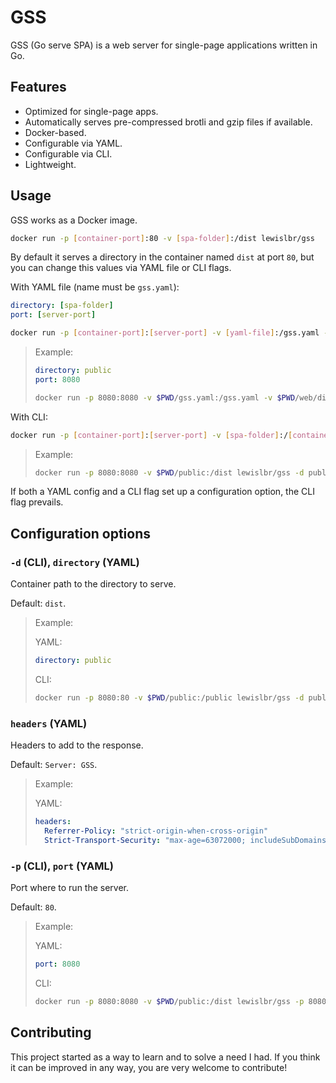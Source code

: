 # GSS

GSS (Go serve SPA) is a web server for single-page applications written in Go.

## Features

- Optimized for single-page apps.
- Automatically serves pre-compressed brotli and gzip files if available.
- Docker-based.
- Configurable via YAML.
- Configurable via CLI.
- Lightweight.

## Usage

GSS works as a Docker image.

```sh
docker run -p [container-port]:80 -v [spa-folder]:/dist lewislbr/gss
```

By default it serves a directory in the container named `dist` at port `80`, but you can change this values via YAML file or CLI flags.

With YAML file (name must be `gss.yaml`):

```yaml
directory: [spa-folder]
port: [server-port]
```

```sh
docker run -p [container-port]:[server-port] -v [yaml-file]:/gss.yaml -v [spa-folder]:/[container-folder] lewislbr/gss
```

> Example:
>
> ```yaml
> directory: public
> port: 8080
> ```
>
> ```sh
> docker run -p 8080:8080 -v $PWD/gss.yaml:/gss.yaml -v $PWD/web/dist:/public lewislbr/gss:test
> ```

With CLI:

```sh
docker run -p [container-port]:[server-port] -v [spa-folder]:/[container-folder] lewislbr/gss [options]
```

> Example:
>
> ```sh
> docker run -p 8080:8080 -v $PWD/public:/dist lewislbr/gss -d public -p 8080
> ```

If both a YAML config and a CLI flag set up a configuration option, the CLI flag prevails.

## Configuration options

### `-d` (CLI), `directory` (YAML)

Container path to the directory to serve.

Default: `dist`.

> Example:
>
> YAML:
>
> ```yaml
> directory: public
> ```
>
> CLI:
>
> ```sh
> docker run -p 8080:80 -v $PWD/public:/public lewislbr/gss -d public
> ```

### `headers` (YAML)

Headers to add to the response.

Default: `Server: GSS`.

> Example:
>
> YAML:
>
> ```yaml
> headers:
>   Referrer-Policy: "strict-origin-when-cross-origin"
>   Strict-Transport-Security: "max-age=63072000; includeSubDomains; preload"
> ```

### `-p` (CLI), `port` (YAML)

Port where to run the server.

Default: `80`.

> Example:
>
> YAML:
>
> ```yaml
> port: 8080
> ```
>
> CLI:
>
> ```sh
> docker run -p 8080:8080 -v $PWD/public:/dist lewislbr/gss -p 8080
> ```

## Contributing

This project started as a way to learn and to solve a need I had. If you think it can be improved in any way, you are very welcome to contribute!

